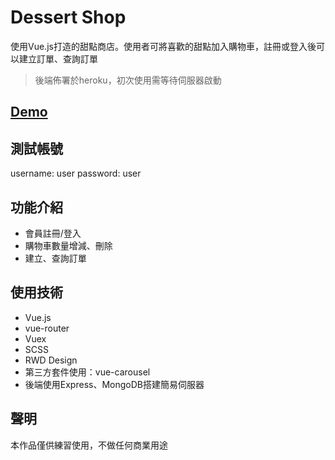 # Dessert Shop
使用Vue.js打造的甜點商店。使用者可將喜歡的甜點加入購物車，註冊或登入後可以建立訂單、查詢訂單
> 後端佈署於heroku，初次使用需等待伺服器啟動

## [Demo](https://wutiramisu.github.io/dessert-shop/)

## 測試帳號
username: user
password: user

## 功能介紹
* 會員註冊/登入
* 購物車數量增減、刪除
* 建立、查詢訂單

## 使用技術
* Vue.js
* vue-router
* Vuex
* SCSS
* RWD Design
* 第三方套件使用：vue-carousel
* 後端使用Express、MongoDB搭建簡易伺服器

## 聲明
本作品僅供練習使用，不做任何商業用途